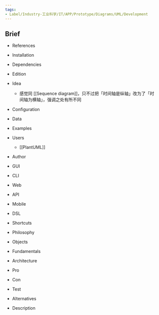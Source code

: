 ```yaml
---
tags:
- Label/Industry-工业科学/IT/APP/Prototype/Diagrams/UML/Development
---
```


## Brief

- References

- Installation

- Dependencies

- Edition

- Idea
    - 感觉同 [[Sequence diagram]]，只不过把「时间轴是纵轴」改为了「时间轴为横轴」，强调之处有所不同

- Configuration

- Data

- Examples

- Users
    - [[PlantUML]]

- Author

- GUI

- CLI

- Web

- API

- Mobile

- DSL

- Shortcuts

- Philosophy

- Objects

- Fundamentals

- Architecture

- Pro

- Con

- Test

- Alternatives

- Description
